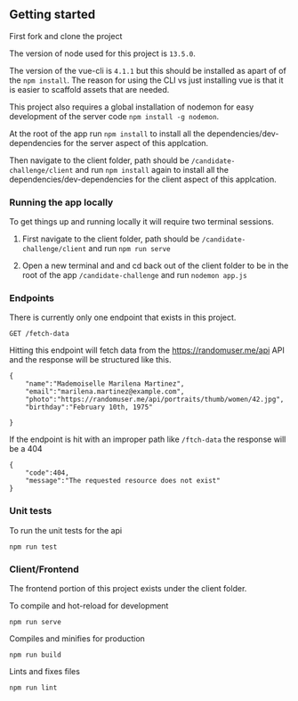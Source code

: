 ## Getting started

First fork and clone the project

The version of node used for this project is `13.5.0`.

The version of the vue-cli is `4.1.1` but this should be installed as apart of of the `npm install`. The reason for using the CLI vs just installing vue is that it is easier to scaffold assets that are needed.

This project also requires a global installation of nodemon for easy development of the server code `npm install -g nodemon`.

At the root of the app run `npm install` to install all the dependencies/dev-dependencies for the server aspect of this applcation.

Then navigate to the client folder, path should be `/candidate-challenge/client` and run `npm install` again to install all the dependencies/dev-dependencies for the client aspect of this applcation.




### Running the app locally

To get things up and running locally it will require two terminal sessions.
    
1) First navigate to the client folder, path should be `/candidate-challenge/client` and run `npm run serve`

2) Open a new terminal and and cd back out of the client folder to be in the root of the app `/candidate-challenge` and run `nodemon app.js`

### Endpoints

There is currently only one endpoint that exists in this project.

```
GET /fetch-data

```

Hitting this endpoint will fetch data from the https://randomuser.me/api API and the response will be structured like this.

```
{
    "name":"Mademoiselle Marilena Martinez",
    "email":"marilena.martinez@example.com",
    "photo":"https://randomuser.me/api/portraits/thumb/women/42.jpg",
    "birthday":"February 10th, 1975"

}
```

If the endpoint is hit with an improper path like `/ftch-data` the response will be a 404

```
{
    "code":404,
    "message":"The requested resource does not exist"
}
```

### Unit tests 

To run the unit tests for the api

```
npm run test
```

### Client/Frontend

The frontend portion of this project exists under the client folder.

To compile and hot-reload for development

```
npm run serve
```

Compiles and minifies for production

```
npm run build
```

Lints and fixes files

```
npm run lint
```
